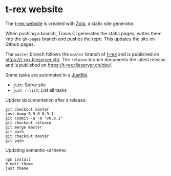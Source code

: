 t-rex website
=============

The [t-rex website](https://t-rex.tileserver.ch/) is created with [Zola](https://www.getzola.org/), a static site generator.

When pushing a branch, Travis CI generates the static pages, writes them into the `gh-pages` branch and pushes the repo. This updates the site on Github pages.

The `master` branch follows the `master` branch of [t-rex](https://github.com/t-rex-tileserver/t-rex) and is published on https://t-rex.tileserver.ch/. The `release` branch documents the latest release and is published on https://t-rex.tileserver.ch/dev/.

Some tasks are automated in a [Justfile](https://github.com/casey/just/).

* `just`: Serve site
* `just --list`: List all tasks

Update documentation after a release:

```
git checkout master
just bump 0.9.0 0.9.1
git commit -a -m "v0.9.1"
git checkout release
git merge master
git push
git checkout master
git push
```

Updating semantic-ui theme:

    npm install
    # edit theme
    just theme
